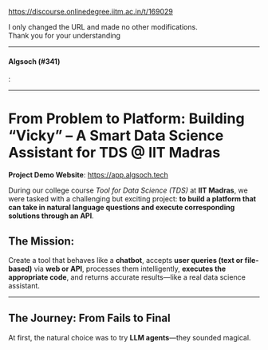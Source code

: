 https://discourse.onlinedegree.iitm.ac.in/t/169029

I only changed the URL and made no other modifications.<br/>
Thank you for your understanding</p><hr>

<h4>Algsoch (#341)</h4>
<p>:</p>
<hr/>
<h1><a class="anchor" href="#p-615157-from-problem-to-platform-building-vicky-a-smart-data-science-assistant-for-tds-iit-madras-1" name="p-615157-from-problem-to-platform-building-vicky-a-smart-data-science-assistant-for-tds-iit-madras-1"></a> From Problem to Platform: Building “Vicky” – A Smart Data Science Assistant for TDS @ IIT Madras</h1>
<p> <strong>Project Demo Website</strong>: <a href="https://app.algsoch.tech" rel="noopener nofollow ugc">https://app.algsoch.tech</a></p>
<p>During our college course <em>Tool for Data Science (TDS)</em> at <strong>IIT Madras</strong>, we were tasked with a challenging but exciting project: <strong>to build a platform that can take in natural language questions and execute corresponding solutions through an API</strong>.</p>
<h2><a class="anchor" href="#p-615157-the-mission-2" name="p-615157-the-mission-2"></a> The Mission:</h2>
<p>Create a tool that behaves like a <strong>chatbot</strong>, accepts <strong>user queries (text or file-based)</strong> via <strong>web or API</strong>, processes them intelligently, <strong>executes the appropriate code</strong>, and returns accurate results—like a real data science assistant.</p>
<hr/>
<h2><a class="anchor" href="#p-615157-the-journey-from-fails-to-final-3" name="p-615157-the-journey-from-fails-to-final-3"></a> The Journey: From Fails to Final</h2>
<p>At first, the natural choice was to try <strong>LLM agents</strong>—they sounded magical.